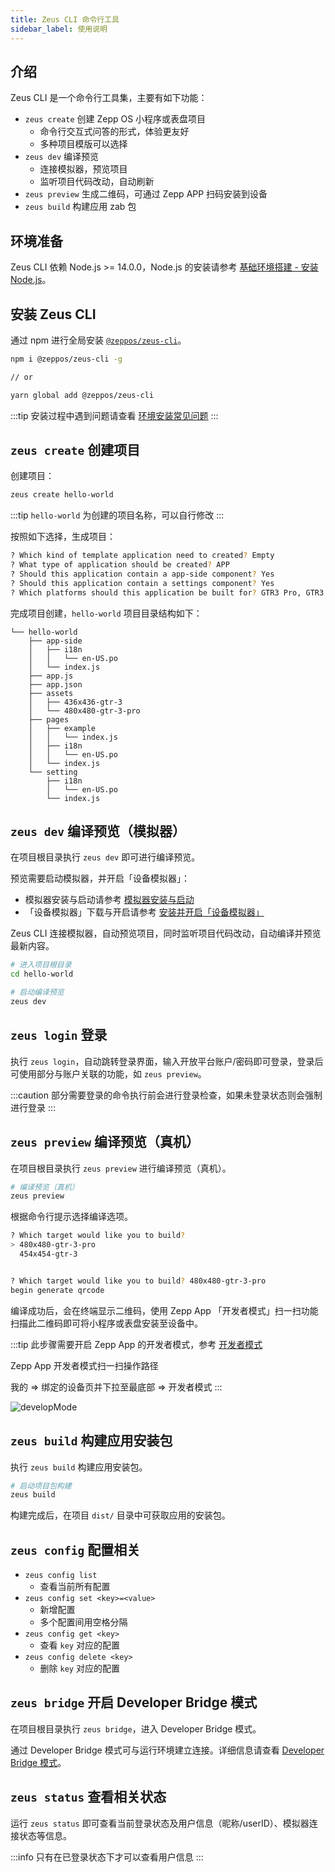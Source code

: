 ```yaml
---
title: Zeus CLI 命令行工具
sidebar_label: 使用说明
---
```


## 介绍

Zeus CLI 是一个命令行工具集，主要有如下功能：

- `zeus create` 创建 Zepp OS 小程序或表盘项目
  - 命令行交互式问答的形式，体验更友好
  - 多种项目模版可以选择
- `zeus dev` 编译预览
  - 连接模拟器，预览项目
  - 监听项目代码改动，自动刷新
- `zeus preview` 生成二维码，可通过 Zepp APP 扫码安装到设备
- `zeus build` 构建应用 zab 包

## 环境准备

Zeus CLI 依赖 Node.js >= 14.0.0，Node.js 的安装请参考 [基础环境搭建 - 安装 Node.js](../../best-practice/Basic-environment-construction.mdx#安装-nodejs)。

## 安装 Zeus CLI

通过 npm 进行全局安装 [`@zeppos/zeus-cli`](https://www.npmjs.com/package/@zeppos/zeus-cli)。

```sh
npm i @zeppos/zeus-cli -g

// or

yarn global add @zeppos/zeus-cli
```

:::tip
安装过程中遇到问题请查看 [环境安装常见问题](../../faq/env-setup.md)
:::

## `zeus create` 创建项目

创建项目：

```sh
zeus create hello-world
```

:::tip
`hello-world` 为创建的项目名称，可以自行修改
:::

按照如下选择，生成项目：

```sh
? Which kind of template application need to created? Empty
? What type of application should be created? APP
? Should this application contain a app-side component? Yes
? Should this application contain a settings component? Yes
? Which platforms should this application be built for? GTR3 Pro, GTR3
```

完成项目创建，`hello-world` 项目目录结构如下：

```tree
└── hello-world
    ├── app-side
    │   ├── i18n
    │   │   └── en-US.po
    │   └── index.js
    ├── app.js
    ├── app.json
    ├── assets
    │   ├── 436x436-gtr-3
    │   └── 480x480-gtr-3-pro
    ├── pages
    │   ├── example
    │   │   └── index.js
    │   ├── i18n
    │   │   └── en-US.po
    │   └── index.js
    └── setting
        ├── i18n
        │   └── en-US.po
        └── index.js
```

## `zeus dev` 编译预览（模拟器）

在项目根目录执行 `zeus dev` 即可进行编译预览。

预览需要启动模拟器，并开启「设备模拟器」：

- 模拟器安装与启动请参考 [模拟器安装与启动](../simulator/setup.md)
- 「设备模拟器」下载与开启请参考 [安装并开启「设备模拟器」](../simulator/index.md#安装并开启设备模拟器)

Zeus CLI 连接模拟器，自动预览项目，同时监听项目代码改动，自动编译并预览最新内容。

```sh
# 进入项目根目录
cd hello-world

# 启动编译预览
zeus dev
```

## `zeus login` 登录

执行 `zeus login`，自动跳转登录界面，输入开放平台账户/密码即可登录，登录后可使用部分与账户关联的功能，如 `zeus preview`。

:::caution
部分需要登录的命令执行前会进行登录检查，如果未登录状态则会强制进行登录
:::

## `zeus preview` 编译预览（真机）

在项目根目录执行 `zeus preview` 进行编译预览（真机）。

```sh
# 编译预览（真机）
zeus preview
```

根据命令行提示选择编译选项。

```sh
? Which target would like you to build?
> 480x480-gtr-3-pro
  454x454-gtr-3


? Which target would like you to build? 480x480-gtr-3-pro
begin generate qrcode
```

编译成功后，会在终端显示二维码，使用 Zepp App 「开发者模式」扫一扫功能扫描此二维码即可将小程序或表盘安装至设备中。

:::tip
此步骤需要开启 Zepp App 的开发者模式，参考 [开发者模式](../zepp-app.md)

Zepp App 开发者模式扫一扫操作路径

我的 => 绑定的设备页并下拉至最底部 => 开发者模式
:::

![developMode](/img/zh-cn/docs/guides/tools/studio/developMode.png)

## `zeus build` 构建应用安装包

执行 `zeus build` 构建应用安装包。

```sh
# 启动项目包构建
zeus build
```

构建完成后，在项目 `dist/` 目录中可获取应用的安装包。

## `zeus config` 配置相关

- `zeus config list`
  - 查看当前所有配置
- `zeus config set <key>=<value>`
  - 新增配置
  - 多个配置间用空格分隔
- `zeus config get <key>`
  - 查看 `key` 对应的配置
- `zeus config delete <key>`
  - 删除 `key` 对应的配置

## `zeus bridge` 开启 Developer Bridge 模式

在项目根目录执行 `zeus bridge`，进入 Developer Bridge 模式。

通过 Developer Bridge 模式可与运行环境建立连接。详细信息请查看 [Developer Bridge 模式](guides/faq/developer-bridge-mode.md)。

## `zeus status` 查看相关状态

运行 `zeus status` 即可查看当前登录状态及用户信息（昵称/userID）、模拟器连接状态等信息。

:::info
只有在已登录状态下才可以查看用户信息
:::
